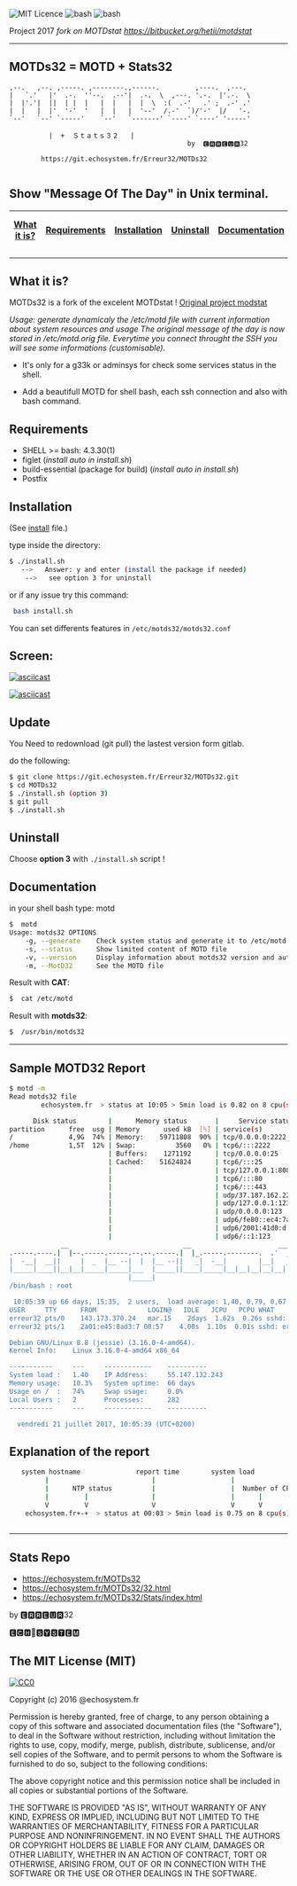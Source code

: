 ![MIT Licence](https://img.shields.io/dub/l/vibe-d.svg?style=flat-square) 
![bash](https://img.shields.io/badge/bash-100%25-brightgreen.svg?style=flat)
![bash](https://img.shields.io/badge/Installation-Easy-blue.svg)


Project 2017 *fork on MOTDstat https://bitbucket.org/hetii/motdstat*  



-----




##  **MOTDs32** = MOTD + Stats32




```
,--.   ,--. ,-----. ,--------.,------.         ,----.  ,---.
|   `.'   |'  .-.  ''--.  .--'|  .-.  \  ,---. '.-.  |'.-.  \
|  |'.'|  ||  | |  |   |  |   |  |  \  :(  .-'   .' ;  .-' .'
|  |   |  |'  '-'  '   |  |   |  '--'  /.-'  `)/'-'  |/   '-.
`--'   `--' `-----'    `--'   `-------' `----' `----' '-----'

          |  +	Ｓｔａｔｓ３２   |
                                             by  🅴🆁🆁🅴🆄🆁32
                                             
        https://git.echosystem.fr/Erreur32/MOTDs32                                                 
          
```          
 Show "Message Of The Day" in Unix terminal.        
--------------------------------------------------
 

 [What it is?](#what-it-is) | [Requirements](#requirements) | [Installation](#install) | [Uninstall](#uninstall) | [Documentation](#documentation) | [Sample Report](#sample-motd32-report) | [Stats git Repo](#stats-repo) | [License](#license) 
---------------|---------------------|------------------|-----------------|-----------------|-------------------------|----------------------|----------------------

--------------------------------------------------

What it is?
----------

MOTDs32 is a fork of the excelent MOTDstat ! [Original project modstat](http://www.gelogic.net/)

*Usage: generate dynamicaly the /etc/motd file with current information about system resources and usage 
The original message of the day is now stored in /etc/motd.orig file.
Everytime you connect throught the SSH you will see some informations (customisable).*


 - It's only for a g33k or adminsys for check some services status in the shell.
 
 - Add a beautifull MOTD for shell bash, each ssh connection and also with bash command. 

Requirements
------------
- SHELL    >= bash: 4.3.30(1)
- figlet (*install auto in install.sh*)
- build-essential (package for build) (*install auto in install.sh*)
- Postfix  
  

Installation
------------

(See [install](https://git.echosystem.fr/Erreur32/MOTDs32/blob/master/INSTALL)  file.)
 
 type inside the directory: 

```bash
$ ./install.sh
   -->   Answer: y and enter (install the package if needed)  
    -->   see option 3 for uninstall

```
 or if any issue try this command:
 
```bash
 bash install.sh
```

You can set differents features in   `/etc/motds32/motds32.conf`


Screen:
------------ 

[![asciicast](https://asciinema.org/a/Tzr3NNF8pEB9FZ13d3kYDMBw5.png)](https://asciinema.org/a/Tzr3NNF8pEB9FZ13d3kYDMBw5) 

[![asciicast](https://asciinema.org/a/Tzr3NNF8pEB9FZ13d3kYDMBw5.png)](https://echosystem.fr/MOTDs32/player/)




Update
-------

You Need to redownload (git pull) the lastest version form gitlab.

do the following:

```bash
$ git clone https://git.echosystem.fr/Erreur32/MOTDs32.git
$ cd MOTDs32
$ ./install.sh (option 3)
$ git pull
$ ./install.sh
```
 

Uninstall
-----------

Choose **option 3** with `./install.sh` script !



Documentation
-------------

in your shell bash type: motd

```bash
$  motd
Usage: motds32 OPTIONS
    -g, --generate    Check system status and generate it to /etc/motd file
    -s, --status      Show limited content of MOTD file
    -v, --version     Display information about motds32 version and author
    -m, --MotD32      See the MOTD file
```

Result with **CAT**:
```bash
$  cat /etc/motd
```

Result with **motds32**:
```bash
$  /usr/bin/motds32
```

--------------------------------------------------
 
Sample MOTD32 Report
--------------------


```bash
$ motd -m
Read motds32 file
        echosystem.fr  > status at 10:05 > 5min load is 0.82 on 8 cpu(s)

      Disk status        |      Memory status       |     Service status
partition      free  usg | Memory      used kB  [%] | service(s)        (count)
/              4,9G  74% | Memory:    59711808  90% | tcp/0.0.0.0:2222
/home          1,5T  12% | Swap:          3560   0% | tcp6/:::2222
                         | Buffers:    1271192      | tcp/0.0.0.0:25
                         | Cached:    51624824      | tcp6/:::25
                         |                          | tcp/127.0.0.1:8080
                         |                          | tcp6/:::80
                         |                          | tcp6/:::443
                         |                          | udp/37.187.162.229:123
                         |                          | udp/127.0.0.1:123
                         |                          | udp/0.0.0.0:123
                         |                          | udp6/fe80::ec4:7aff:fe0f:123
                         |                          | udp6/2001:41d0:d:2e5:::123
                         |                          | udp6/::1:123
             __                             __                      ___
.-----.----.|  |--.-----.-----.--.--.-----.|  |_.-----.--------.  .'  _|.----.
|  -__|  __||     |  _  |__ --|  |  |__ --||   _|  -__|        |__|   _||   _|
|_____|____||__|__|_____|_____|___  |_____||____|_____|__|__|__|__|__|  |__|
                              |_____|
/bin/bash : root

 10:05:39 up 66 days, 15:35,  2 users,  load average: 1,40, 0,79, 0,67
USER     TTY      FROM             LOGIN@   IDLE   JCPU   PCPU WHAT
erreur32 pts/0    143.173.370.24   mar.15    2days  1.62s  0.26s sshd: erreur32 [priv]
erreur32 pts/1    2a01:e45:8ad3:7 08:57    4.00s  1.10s  0.01s sshd: erreur32 [priv]

Debian GNU/Linux 8.8 (jessie) (3.16.0-4-amd64).
Kernel Info:    Linux 3.16.0-4-amd64 x86_64

-----------     ---     ------------    ----------
System load :   1.40    IP Address:     55.147.132.243
Memory usage:   10.3%   System uptime:  66 days
Usage on /  :   74%     Swap usage:     0.0%
Local Users :   2       Processes:      282
-----------     ---     ------------    ----------

  vendredi 21 juillet 2017, 10:05:39 (UTC+0200)
```

Explanation of the report
-----

```bash
   system hostname              report time        system load
         |                          |                   |
         |      NTP status          |                   |  Number of CPU(s)
         |         |                |                   |      |
         V         V                V                   V      V                  
    echosystem.fr+-+  > status at 00:03 > 5min load is 0.75 on 8 cpu(s)</code></pre>
    
```

--------------------------------------------------

Stats Repo 
----------

 - https://echosystem.fr/MOTDs32
 - https://echosystem.fr/MOTDs32/32.html
 - https://echosystem.fr/MOTDs32/Stats/index.html
 

 
  by 🅴🆁🆁🅴🆄🆁32
 
<p>🅴🅲🅷🔵🆂🆈🆂🆃🅴🅼</p>



## The MIT License (MIT)

[![CC0](https://licensebuttons.net/p/zero/1.0/88x31.png)](http://creativecommons.org/publicdomain/zero/1.0/)

Copyright (c) 2016 @echosystem.fr

Permission is hereby granted, free of charge, to any person obtaining a copy of this software and associated documentation files (the "Software"), to deal in the Software without restriction, including without limitation the rights to use, copy, modify, merge, publish, distribute, sublicense, and/or sell copies of the Software, and to permit persons to whom the Software is furnished to do so, subject to the following conditions:

The above copyright notice and this permission notice shall be included in all copies or substantial portions of the Software.

THE SOFTWARE IS PROVIDED "AS IS", WITHOUT WARRANTY OF ANY KIND, EXPRESS OR IMPLIED, INCLUDING BUT NOT LIMITED TO THE WARRANTIES OF MERCHANTABILITY, FITNESS FOR A PARTICULAR PURPOSE AND NONINFRINGEMENT. IN NO EVENT SHALL THE AUTHORS OR COPYRIGHT HOLDERS BE LIABLE FOR ANY CLAIM, DAMAGES OR OTHER LIABILITY, WHETHER IN AN ACTION OF CONTRACT, TORT OR OTHERWISE, ARISING FROM, OUT OF OR IN CONNECTION WITH THE SOFTWARE OR THE USE OR OTHER DEALINGS IN THE SOFTWARE.
 
 